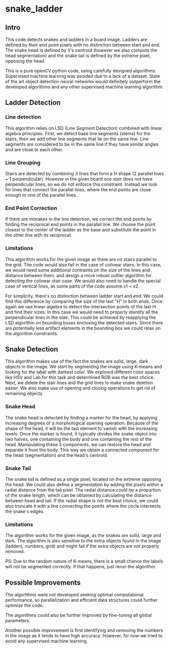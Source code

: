 # snake_ladder

## Intro
 
 This code detects snakes and ladders in a board image. Ladders are defined by their end point pixels with no distinction between start and end. 
 The snake head is defined by it's centroid (however we also compute the head segmentation) and the snake tail is defined by the extreme pixel, opposing the head.
 
 This is a pure openCV python code, using carefully designed algorithms. Supervised machine learning was avoided due to a lack of a dataset. 
 State of the art object detection neural networks would definitely outperform the developed algorithms and any other supervised machine learning algorithm. 
 
  

## Ladder Detection

### Line detection
This algorithm relies on LSD (Line Segment Detection) combined with linear algebra principles. First, we detect base line segments (stems) for the stairs, 
then we add other line segments that lie on the same line. Line segments are considered to be in the same line if they have similar angles and are close to each other. 

### Line Grouping
Stairs are detected by combining 3 lines that form a H shape (2 parallel lines + 1 perpendicular). However in the given board one stair does not have perpendicular lines, so we do not enforce this constraint. Instead we look for lines that connect the parallel lines, where the end points are close enough to one of the parallel lines. 

### End Point Correction
If there are mistakes in the line detection, we correct the end points by finding the reciprocal end 
points in the parallel line. We choose the point closest to the center of the ladder as the base and 
substitute the point in the other line with its reciprocal.


### Limitations

This algorithm works for the given image as there are no stairs parallel to the grid. The code would also fail in the case of colinear stairs. In this case, we would need some additional contraints on the size of the lines and distance between them, and design a more robust outlier algorithm for detecting the colinear stair case. We would also need to handle the special case of vertical lines, as some parts of the code assume x1 < x2. 

For simplicity, there's no distinction between ladder start and end. We could find this difference by comparing the size of the last "H" in both ends. Once again we use linear algebra to detect the intersection points of the last H and find their sizes. In this case we would need to properly identify all the perpendicular lines in the stair. This could be achieved by reapplying the LSD algorithm on bounding boxes enclosing the detected stairs. Since there are potentially less artifact elements in the bounding box we could relax on the algorithm constraints. 


## Snake Detection 

This algorithm makes use of the fact the snakes are solid, large, dark objects in the image. We start by segmenting the image using K-means and looking for the label with darkest color. We explored different color spaces like HSV and Lab for this task and determined RGB was the best choice. Next, we delete the stair lines and the grid lines to make snake detetion easier. We also make use of opening and closing operations to get rid of remaining objects. 

### Snake Head
The snake head is detected by finding a marker for the head, by applying increasing degrees of a morphological opening operation. Because of the shape of the head, it will be the last element to vanish with the increasing levels. Once the marker is found, it typically divides the snake object into two halves, one containing the body and one containing the rest of the head. Manipulating these 3 components, we can restore the head and separate it from the body. This way we obtain a connected component for the head (segmentation) and the head's centroid.

### Snake Tail
The snake tail is defined as a single pixel, located on the extreme opposing the head. We could also define a segmentation by adding the pixels within a radial distance from the tail pixel. The radial distance could be a proportion of the snake length, which can be obtained by calculating the distance between head and tail. If the radial shape is not the best choice, we could also truncate it with a line connecting the points where the circle intersects the snake's edges.

### Limitations
The algorithm works for the given image, as the snakes are solid, large and dark. The algorithm is also sensitive to the extra objects found in the image (ladders, numbers, grid) and might fail if the extra objects are not properly removed. 

PS: Due to the random nature of K-means, there is a small chance the labels will not be segmented correctly. If that happens, just rerun the algorithm.

## Possible Improvements

The algorithms were not developed seeking optimal computational performance, so parallelization and efficient data structures could further optimize the code. 
 
The algorithms could also be further improved by fine-tuning all global parameters. 
 
Another possible improvement is first identifying and removing the numbers in the image as it tends to have high accuracy. However, for now we tried to avoid any supervised machine learning. 
 
 
